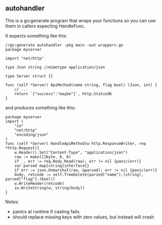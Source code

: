 ## autohandler

This is a go:generate program that wraps your functions so you can use them in callers expecting HandleFunc.

It expects something like this:

```golang
//go:generate autohandler -pkg main -out wrappers.go
package myserver

import "net/http"

type Json string //mimetype application/json

type Server struct {}

func (self *Server) ApiMethod(name string, flag bool) (Json, int) {
    // ...
    return `{"success":"maybe"}`, http.StatusOK
}
```

and produces something like this:

```golang
package myserver
import (
    "io"
    "net/http"
    "encoding/json"
)
func (self *Server) HandleApiMethod(w http.ResponseWriter, req *http.Request){
    w.Header().Set("Content-Type", "application/json")
    raw := make([]byte, 0, 0)
    if _, err := req.Body.Read(raw); err != nil {panic(err)}
    var parsed map[string]interface{}
    if err := json.Unmarshal(raw, &parsed); err != nil {panic(err)}
    body, retcode := self.TreeDelete(parsed["name"].(string), parsed["flag"].(bool))
    w.WriteHeader(retcode)
    io.WriteString(w, string(body))
}
```

Notes:
* panics at runtime if casting fails.
* should replace missing keys with zero values, but instead will crash
